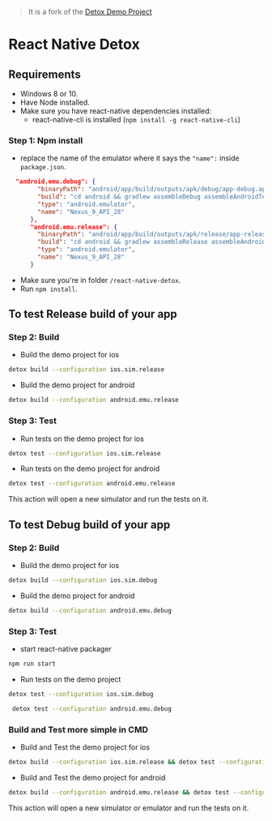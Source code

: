 > It is a fork of the [Detox Demo Project](https://github.com/wix/Detox/tree/master/examples/demo-react-native)

# React Native Detox

## Requirements
* Windows 8 or 10.
* Have Node installed.
* Make sure you have react-native dependencies installed:
   * react-native-cli is installed (`npm install -g react-native-cli`)

### Step 1: Npm install
* replace the name of the emulator where it says the `"name":` inside `package.json`.
```json
  "android.emu.debug": {
        "binaryPath": "android/app/build/outputs/apk/debug/app-debug.apk",
        "build": "cd android && gradlew assembleDebug assembleAndroidTest -DtestBuildType=debug && cd ..",
        "type": "android.emulator",
        "name": "Nexus_9_API_28"
      },
      "android.emu.release": {
        "binaryPath": "android/app/build/outputs/apk/release/app-release.apk",
        "build": "cd android && gradlew assembleRelease assembleAndroidTest -DtestBuildType=release && cd ..",
        "type": "android.emulator",
        "name": "Nexus_9_API_28"
      }
 ```

* Make sure you're in folder `/react-native-detox`.
* Run `npm install`.


## To test Release build of your app
### Step 2: Build 
* Build the demo project for ios
 
 ```sh
 detox build --configuration ios.sim.release
 ```
 * Build the demo project for android
 
 ```sh
 detox build --configuration android.emu.release
 ```
 
### Step 3: Test 
* Run tests on the demo project for ios
 
 ```sh
 detox test --configuration ios.sim.release
 ```
* Run tests on the demo project for android
 
 ```sh
 detox test --configuration android.emu.release
 ```
 This action will open a new simulator and run the tests on it.

## To test Debug build of your app
### Step 2: Build 
* Build the demo project for ios
 
 ```sh
 detox build --configuration ios.sim.debug
 ```
* Build the demo project for android
 
 ```sh
 detox build --configuration android.emu.debug
 ``` 
 
### Step 3: Test 

 * start react-native packager
 
  ```sh
 npm run start
 ```
 * Run tests on the demo project
 
 ```sh
 detox test --configuration ios.sim.debug
 ```
```sh
 detox test --configuration android.emu.debug
 ```

### Build and Test more simple in CMD
* Build and Test the demo project for ios
 
 ```sh
 detox build --configuration ios.sim.release && detox test --configuration ios.sim.release
 ```
* Build and Test the demo project for android
 
 ```sh
 detox build --configuration android.emu.release && detox test --configuration android.emu.release
 ``` 

 This action will open a new simulator or emulator and run the tests on it.

